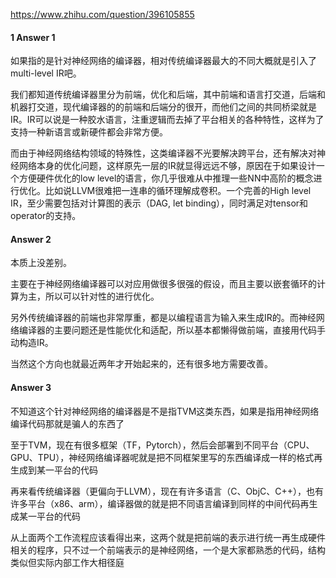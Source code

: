

https://www.zhihu.com/question/396105855



#### 1 Answer 1

如果指的是针对神经网络的编译器，相对传统编译器最大的不同大概就是引入了multi-level IR吧。

我们都知道传统编译器里分为前端，优化和后端，其中前端和语言打交道，后端和机器打交道，现代编译器的的前端和后端分的很开，而他们之间的共同桥梁就是IR。IR可以说是一种胶水语言，注重逻辑而去掉了平台相关的各种特性，这样为了支持一种新语言或新硬件都会非常方便。

而由于神经网络结构领域的特殊性，这类编译器不光要解决跨平台，还有解决对神经网络本身的优化问题，这样原先一层的IR就显得远远不够，原因在于如果设计一个方便硬件优化的low level的语言，你几乎很难从中推理一些NN中高阶的概念进行优化。比如说LLVM很难把一连串的循环理解成卷积。一个完善的High level IR，至少需要包括对计算图的表示（DAG, let binding），同时满足对tensor和operator的支持。





#### Answer 2

本质上没差别。

主要在于神经网络编译器可以对应用做很多很强的假设，而且主要以嵌套循环的计算为主，所以可以针对性的进行优化。

另外传统编译器的前端也非常厚重，都是以编程语言为输入来生成IR的。而神经网络编译器的主要问题还是性能优化和适配，所以基本都懒得做前端，直接用代码手动构造IR。

当然这个方向也就最近两年才开始起来的，还有很多地方需要改善。





#### Answer 3

不知道这个针对神经网络的编译器是不是指TVM这类东西，如果是指用神经网络编译代码那就是骗人的东西了

至于TVM，现在有很多框架（TF，Pytorch），然后会部署到不同平台（CPU、GPU、TPU），神经网络编译器呢就是把不同框架里写的东西编译成一样的格式再生成到某一平台的代码

再来看传统编译器（更偏向于LLVM），现在有许多语言（C、ObjC、C++），也有许多平台（x86、arm），编译器做的就是把不同语言编译到同样的中间代码再生成某一平台的代码

从上面两个工作流程应该看得出来，这两个就是把前端的表示进行统一再生成硬件相关的程序，只不过一个前端表示的是神经网络，一个是大家都熟悉的代码，结构类似但实际内部工作大相径庭



